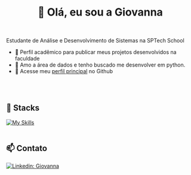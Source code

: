 <h1 align="center">👋 Olá, eu sou a Giovanna </h1>

<br>

<p align="left"> 
  Estudante de Análise e Desenvolvimento de Sistemas na SPTech School
</p>

- 🔭 Perfil acadêmico para publicar meus projetos desenvolvidos na faculdade
- 🌱 Amo a área de dados e tenho buscado me desenvolver em python.
- 💬 Acesse meu [perfil principal](https://github.com/gio-aguiar) no Github

<br><br>

## 🚀 Stacks
[![My Skills](https://skillicons.dev/icons?i=mysql,python,java,javascript,nodejs,express,postman,git,linux)](https://skillicons.dev)<br><br>

## 📫 Contato

[![Linkedin: Giovanna](https://img.shields.io/badge/-LINKEDIN-blue?style=flat-square&logo=Linkedin&logoColor=white&link=https://www.linkedin.com/in/torresaguiar/)](https://www.linkedin.com/in/torresaguiar/)
<br><br>
